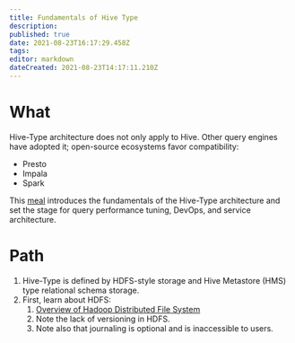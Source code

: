 ```yaml
---
title: Fundamentals of Hive Type
description: 
published: true
date: 2021-08-23T16:17:29.458Z
tags: 
editor: markdown
dateCreated: 2021-08-23T14:17:11.210Z
---
```


# What
Hive-Type architecture does not only apply to Hive. Other query engines have adopted it; open-source ecosystems favor compatibility:
- Presto
- Impala
- Spark

This [meal](/training/qram/meals) introduces the fundamentals of the Hive-Type architecture and set the stage for query performance tuning, DevOps, and service architecture.

# Path
1. Hive-Type is defined by HDFS-style storage and Hive Metastore (HMS) type relational schema storage.
2. First, learn about HDFS:
   1. [Overview of Hadoop Distributed File System](/training/qram/dishes/overview_of_hdfs)
   2. Note the lack of versioning in HDFS.
   3. Note also that journaling is optional and is inaccessible to users.
